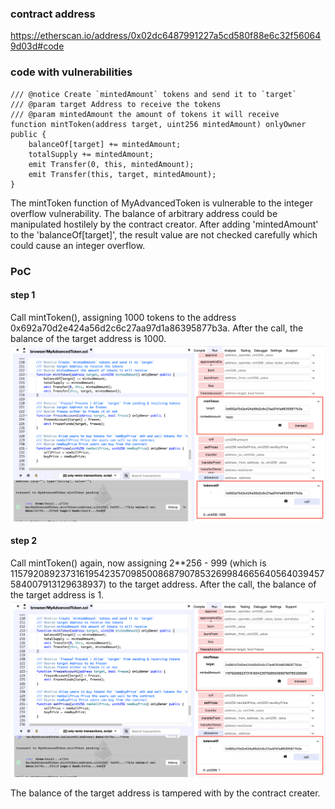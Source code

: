 ### contract address
https://etherscan.io/address/0x02dc6487991227a5cd580f88e6c32f560649d03d#code

### code with vulnerabilities
```
/// @notice Create `mintedAmount` tokens and send it to `target`
/// @param target Address to receive the tokens
/// @param mintedAmount the amount of tokens it will receive
function mintToken(address target, uint256 mintedAmount) onlyOwner public {
    balanceOf[target] += mintedAmount;
    totalSupply += mintedAmount;
    emit Transfer(0, this, mintedAmount);
    emit Transfer(this, target, mintedAmount);
}
```

The mintToken function of MyAdvancedToken is vulnerable to the integer overflow vulnerability. The balance of arbitrary address could be manipulated hostilely by the contract creator. After adding 'mintedAmount' to the 'balanceOf[target]', the result value are not checked carefully which could cause an integer overflow.

### PoC

#### step 1
Call mintToken(), assigning 1000 tokens to the address 0x692a70d2e424a56d2c6c27aa97d1a86395877b3a. After the call, the balance of the target address is 1000.</br>
![integer_overflow_1_1.png](png/integer_overflow_1_1.png "integer_overflow_1_1.png")

#### step 2
Call mintToken() again, now assigning 2**256 - 999 (which is 115792089237316195423570985008687907853269984665640564039457584007913129638937) to the target address. After the call, the balance of the target address is 1.</br>
![integer_overflow_1_2.png](png/integer_overflow_1_2.png "integer_overflow_1_2.png")

The balance of the target address is tampered with by the contract creater.
